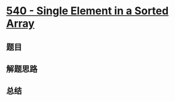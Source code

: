# [540 - Single Element in a Sorted Array](https://leetcode.com/problems/single-element-in-a-sorted-array/)

## 题目


## 解题思路


## 总结


